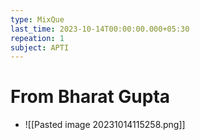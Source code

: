 ```yaml
---
type: MixQue
last_time: 2023-10-14T00:00:00.000+05:30
repeation: 1
subject: APTI
---
```

# From Bharat Gupta
- ![[Pasted image 20231014115258.png]]